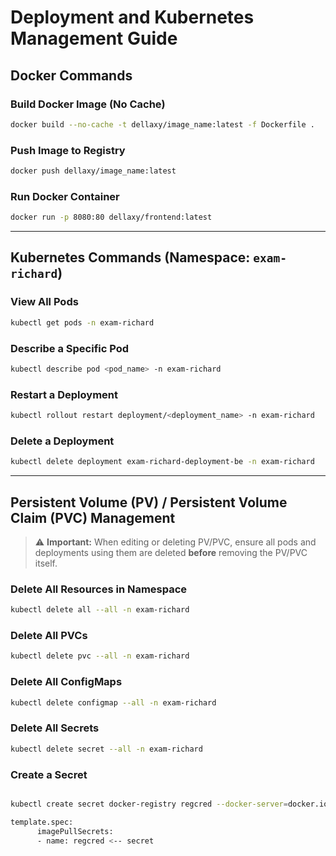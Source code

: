 # Deployment and Kubernetes Management Guide

## Docker Commands

### Build Docker Image (No Cache)
```bash
docker build --no-cache -t dellaxy/image_name:latest -f Dockerfile .
```

### Push Image to Registry
```bash
docker push dellaxy/image_name:latest
```

### Run Docker Container
```bash
docker run -p 8080:80 dellaxy/frontend:latest
```

---

## Kubernetes Commands (Namespace: `exam-richard`)

### View All Pods
```bash
kubectl get pods -n exam-richard
```

### Describe a Specific Pod
```bash
kubectl describe pod <pod_name> -n exam-richard
```

### Restart a Deployment
```bash
kubectl rollout restart deployment/<deployment_name> -n exam-richard
```

### Delete a Deployment
```bash
kubectl delete deployment exam-richard-deployment-be -n exam-richard
```

---

## Persistent Volume (PV) / Persistent Volume Claim (PVC) Management

> ⚠️ **Important:** When editing or deleting PV/PVC, ensure all pods and deployments using them are deleted **before** removing the PV/PVC itself.

### Delete All Resources in Namespace
```bash
kubectl delete all --all -n exam-richard
```

### Delete All PVCs
```bash
kubectl delete pvc --all -n exam-richard
```

### Delete All ConfigMaps
```bash
kubectl delete configmap --all -n exam-richard
```

### Delete All Secrets
```bash
kubectl delete secret --all -n exam-richard
```

### Create a Secret
```bash

kubectl create secret docker-registry regcred --docker-server=docker.io --docker-username={dockehub_username} --docker-password={dockerhub_password} --docker-email={dockerhub_email} -n exam-richard

template.spec:
      imagePullSecrets:
      - name: regcred <-- secret
```

